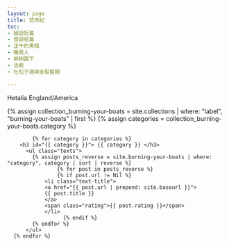 ```yaml
---
layout: page
title: 焚舟紀
toc:
- 國設短篇
- 普設短篇
- 正午的黑暗
- 睡美人
- 柳樹園下
- 活劇
- 杜松子酒與金髮藍眼

---
```


<div>Hetalia England/America</div>

<div class="toc">

  {% assign collection_burning-your-boats = site.collections | where: "label", "burning-your-boats" | first %}
  {% assign categories = collection_burning-your-boats.category %}

			{% for category in categories %}
        <h3 id="{{ category }}"> {{ category }} </h3>
          <ul class="texts">
            {% assign posts_reverse = site.burning-your-boats | where: "category", category | sort | reverse %}
				    {% for post in posts_reverse %}
			  	    {% if post.url != Nil %}
                <li class="text-title">
                <a href="{{ post.url | prepend: site.baseurl }}">
                {{ post.title }} 
                </a>
                <span class="rating">{{ post.rating }}</span>
                </li>
				      {% endif %}
            {% endfor %} 
          </ul> 
      {% endfor %}

</div>
